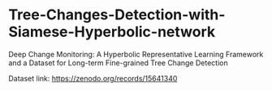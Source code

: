# Tree-Changes-Detection-with-Siamese-Hyperbolic-network
Deep Change Monitoring: A Hyperbolic Representative Learning Framework and a Dataset for Long-term Fine-grained Tree Change Detection

Dataset link: https://zenodo.org/records/15641340  

